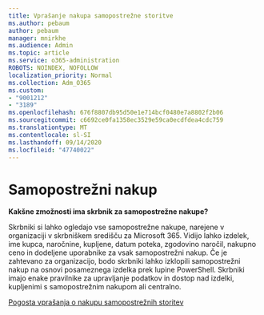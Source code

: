 ```yaml
---
title: Vprašanje nakupa samopostrežne storitve
ms.author: pebaum
author: pebaum
manager: mnirkhe
ms.audience: Admin
ms.topic: article
ms.service: o365-administration
ROBOTS: NOINDEX, NOFOLLOW
localization_priority: Normal
ms.collection: Adm_O365
ms.custom:
- "9001212"
- "3189"
ms.openlocfilehash: 676f8807db95d50e1e714bcf0480e7a8802f2b06
ms.sourcegitcommit: c6692ce0fa1358ec3529e59ca0ecdfdea4cdc759
ms.translationtype: MT
ms.contentlocale: sl-SI
ms.lasthandoff: 09/14/2020
ms.locfileid: "47740022"
---
```

# <a name="self-service-purchase"></a>Samopostrežni nakup

**Kakšne zmožnosti ima skrbnik za samopostrežne nakupe?**

Skrbniki si lahko ogledajo vse samopostrežne nakupe, narejene v organizaciji v skrbniškem središču za Microsoft 365. Vidijo lahko izdelek, ime kupca, naročnine, kupljene, datum poteka, zgodovino naročil, nakupno ceno in dodeljene uporabnike za vsak samopostrežni nakup.  Če je zahtevano za organizacijo, bodo skrbniki lahko izklopili samopostrežni nakup na osnovi posameznega izdelka prek lupine PowerShell.  Skrbniki imajo enake pravilnike za upravljanje podatkov in dostop nad izdelki, kupljenimi s samopostrežnim nakupom ali centralno.

[Pogosta vprašanja o nakupu samopostrežnih storitev](https://aka.ms/self-service-purchase-faq)

